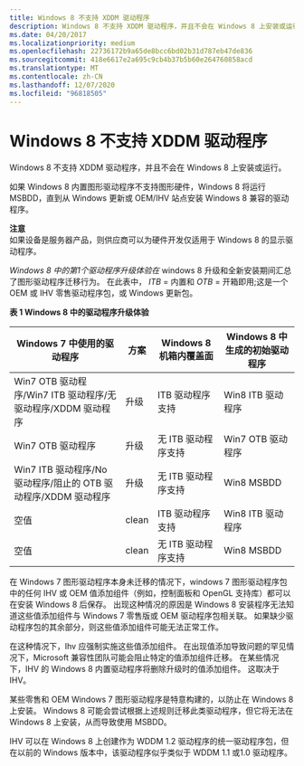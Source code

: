 ```yaml
---
title: Windows 8 不支持 XDDM 驱动程序
description: Windows 8 不支持 XDDM 驱动程序，并且不会在 Windows 8 上安装或运行。
ms.date: 04/20/2017
ms.localizationpriority: medium
ms.openlocfilehash: 22736172b9a65de8bcc6bd02b31d787eb47de836
ms.sourcegitcommit: 418e6617e2a695c9cb4b37b5b60e264760858acd
ms.translationtype: MT
ms.contentlocale: zh-CN
ms.lasthandoff: 12/07/2020
ms.locfileid: "96818505"
---
```

# <a name="xddm-drivers-not-supported-for-windows-8"></a>Windows 8 不支持 XDDM 驱动程序


Windows 8 不支持 XDDM 驱动程序，并且不会在 Windows 8 上安装或运行。

如果 Windows 8 内置图形驱动程序不支持图形硬件，Windows 8 将运行 MSBDD，直到从 Windows 更新或 OEM/IHV 站点安装 Windows 8 兼容的驱动程序。

**注意**  
如果设备是服务器产品，则供应商可以为硬件开发仅适用于 Windows 8 的显示驱动程序。

 

*Windows 8 中的第1个驱动程序升级体验在* windows 8 升级和全新安装期间汇总了图形驱动程序迁移行为。 在此表中， *ITB* = 内置和 *OTB* = 开箱即用;这是一个 OEM 或 IHV 零售驱动程序包，或 Windows 更新包。

**表 1 Windows 8 中的驱动程序升级体验**

| Windows 7 中使用的驱动程序                                       | 方案 | Windows 8 机箱内覆盖面 | Windows 8 中生成的初始驱动程序 |
|----------------------------------------------------------------|----------|---------------------------|---------------------------------------|
| Win7 OTB 驱动程序/Win7 ITB 驱动程序/无驱动程序/XDDM 驱动程序    | 升级  | ITB 驱动程序支持        | Win8 ITB 驱动程序                       |
| Win7 OTB 驱动程序                                                | 升级  | 无 ITB 驱动程序支持     | Win7 OTB 驱动程序                       |
| Win7 ITB 驱动程序/No 驱动程序/阻止的 OTB 驱动程序/XDDM 驱动程序 | 升级  | 无 ITB 驱动程序支持     | Win8 MSBDD                            |
| 空值                                                            | clean    | ITB 驱动程序支持        | Win8 ITB 驱动程序                       |
| 空值                                                            | clean    | 无 ITB 驱动程序支持     | Win8 MSBDD                            |

 

在 Windows 7 图形驱动程序本身未迁移的情况下，windows 7 图形驱动程序包中的任何 IHV 或 OEM 值添加组件（例如，控制面板和 OpenGL 支持库）都可以在安装 Windows 8 后保存。 出现这种情况的原因是 Windows 8 安装程序无法知道这些值添加组件与 Windows 7 零售版或 OEM 驱动程序包相关联。 如果缺少驱动程序包的其余部分，则这些值添加组件可能无法正常工作。

在这种情况下，Ihv 应强制实施这些值添加组件。 在出现值添加导致问题的罕见情况下，Microsoft 兼容性团队可能会阻止特定的值添加组件迁移。 在某些情况下，IHV 的 Windows 8 内置驱动程序将删除升级时的值添加组件。 这取决于 IHV。

某些零售和 OEM Windows 7 图形驱动程序是特意构建的，以防止在 Windows 8 上安装。 Windows 8 可能会尝试根据上述规则迁移此类驱动程序，但它将无法在 Windows 8 上安装，从而导致使用 MSBDD。

IHV 可以在 Windows 8 上创建作为 WDDM 1.2 驱动程序的统一驱动程序包，但在以前的 Windows 版本中，该驱动程序似乎类似于 WDDM 1.1 或1.0 驱动程序。

 

 





